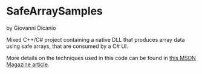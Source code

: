 # SafeArraySamples

by Giovanni Dicanio

Mixed C++/C# project containing a native DLL that produces array data using safe arrays, that are consumed by a C# UI.

More details on the techniques used in this code can be found in [this MSDN Magazine article](https://msdn.microsoft.com/en-us/magazine/mt795188.aspx).
